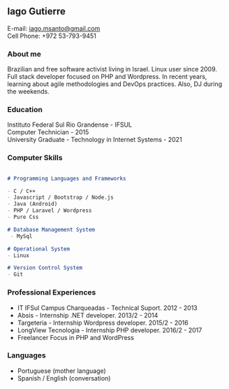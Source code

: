 ## Iago Gutierre

E-mail: iago.msanto@gmail.com     
Cell Phone: +972 53-793-9451  

### About me
Brazilian and free software activist living in Israel. Linux user since 2009. Full stack developer focused on PHP and Wordpress. In recent years, learning about agile methodologies and DevOps practices. Also, DJ during the weekends.

### Education 
 Instituto Federal Sul Rio Grandense - IFSUL   
 Computer Technician -  2015  
 University Graduate - Technology in Internet Systems - 2021
 



### Computer Skills


```markdown

# Programming Languages and Frameworks

- C / C++
- Javascript / Bootstrap / Node.js
- Java (Android)
- PHP / Laravel / Wordpress
- Pure Css

# Database Management System 
 - MySql

# Operational System 
- Linux 

# Version Control System
- Git


```
### Professional Experiences
- IT IFSul Campus Charqueadas - Technical Suport. 2012 - 2013
- Absis - Internship .NET developer. 2013/2 - 2014
- Targeteria - Internship Wordpress developer. 2015/2 - 2016
- LongView Tecnologia - Internship PHP developer. 2016/2 - 2017
- Freelancer Focus in PHP and WordPress 

### Languages
- Portuguese (mother language)
- Spanish / English (conversation)

